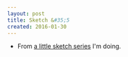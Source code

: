```yaml
---
layout: post
title: Sketch &#35;5
created: 2016-01-30
---
```


- From [a little sketch series](https://github.com/ckampfe/sketches) I'm doing.


<script type="text/javascript" src="assets/js/main.js"></script>
<canvas style="image-rendering: -moz-crisp-edges ! important;" height="500" width="607" tabindex="0" id="sketch5"></canvas>
<script src="https://gist.github.com/ckampfe/ced5af4268377200294b.js"></script>
